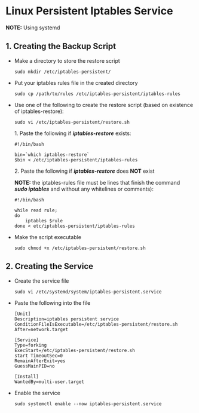 # Linux Persistent Iptables Service

**NOTE:** Using systemd

1\. Creating the Backup Script
------------------------------

*   Make a directory to store the restore script

        sudo mkdir /etc/iptables-persistent/

*   Put your iptables rules file in the created directory

        sudo cp /path/to/rules /etc/iptables-persistent/iptables-rules

*   Use one of the following to create the restore script (based on existence of iptables-restore):

        sudo vi /etc/iptables-persistent/restore.sh

    1\. Paste the following if ***iptables-restore*** exists:

        #!/bin/bash

        bin=`which iptables-restore`
        $bin < /etc/iptables-persistent/iptables-rules

    2\. Paste the following if ***iptables-restore*** does **NOT** exist

    **NOTE:** the iptables-rules file must be lines that finish the command ***sudo iptables*** and without any whitelines or comments):

        #!/bin/bash

        while read rule;
        do
            iptables $rule
        done < etc/iptables-persistent/iptables-rules

*   Make the script executable

        sudo chmod +x /etc/iptables-persistent/restore.sh

2\. Creating the Service
------------------------

*   Create the service file

        sudo vi /etc/systemd/system/iptables-persistent.service

*   Paste the following into the file

        [Unit]
        Description=iptables persistent service
        ConditionFileIsExecutable=/etc/iptables-persistent/restore.sh
        After=network.target

        [Service]
        Type=forking
        ExecStart=/etc/iptables-persistent/restore.sh
        start TimeoutSec=0
        RemainAfterExit=yes
        GuessMainPID=no

        [Install]
        WantedBy=multi-user.target

*   Enable the service

        sudo systemctl enable --now iptables-persistent.service
